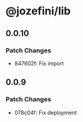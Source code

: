 # @jozefini/lib

## 0.0.10

### Patch Changes

- 847602f: Fix import

## 0.0.9

### Patch Changes

- 078c04f: Fix deployment
